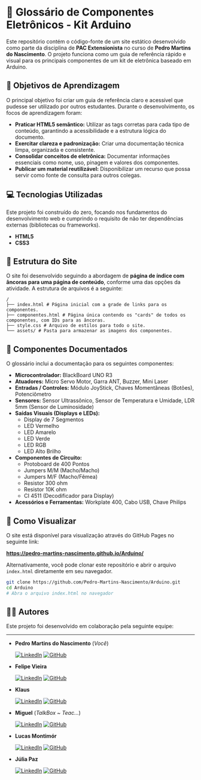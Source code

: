 # 🔌 Glossário de Componentes Eletrônicos - Kit Arduino

Este repositório contém o código-fonte de um site estático desenvolvido como parte da disciplina de **PAC Extensionista** no curso de **Pedro Martins do Nascimento**. O projeto funciona como um guia de referência rápido e visual para os principais componentes de um kit de eletrônica baseado em Arduino.

## 🎯 Objetivos de Aprendizagem

O principal objetivo foi criar um guia de referência claro e acessível que pudesse ser utilizado por outros estudantes. Durante o desenvolvimento, os focos de aprendizagem foram:

-   **Praticar HTML5 semântico:** Utilizar as tags corretas para cada tipo de conteúdo, garantindo a acessibilidade e a estrutura lógica do documento.
-   **Exercitar clareza e padronização:** Criar uma documentação técnica limpa, organizada e consistente.
-   **Consolidar conceitos de eletrônica:** Documentar informações essenciais como nome, uso, pinagem e valores dos componentes.
-   **Publicar um material reutilizável:** Disponibilizar um recurso que possa servir como fonte de consulta para outros colegas.

## 💻 Tecnologias Utilizadas

Este projeto foi construído do zero, focando nos fundamentos do desenvolvimento web e cumprindo o requisito de não ter dependências externas (bibliotecas ou frameworks).

-   **HTML5**
-   **CSS3**

## 📂 Estrutura do Site

O site foi desenvolvido seguindo a abordagem de **página de índice com âncoras para uma página de conteúdo**, conforme uma das opções da atividade. A estrutura de arquivos é a seguinte:

```
/
├── index.html # Página inicial com a grade de links para os componentes.
├── componentes.html # Página única contendo os "cards" de todos os componentes, com IDs para as âncoras.
├── style.css # Arquivo de estilos para todo o site.
└── assets/ # Pasta para armazenar as imagens dos componentes.
```

## 📜 Componentes Documentados

O glossário inclui a documentação para os seguintes componentes:

-   **Microcontrolador:** BlackBoard UNO R3
-   **Atuadores:** Micro Servo Motor, Garra ANT, Buzzer, Mini Laser
-   **Entradas / Controles:** Módulo JoyStick, Chaves Momentâneas (Botões), Potenciômetro
-   **Sensores:** Sensor Ultrassônico, Sensor de Temperatura e Umidade, LDR 5mm (Sensor de Luminosidade)
-   **Saídas Visuais (Displays e LEDs):**
    -   Display de 7 Segmentos
    -   LED Vermelho
    -   LED Amarelo
    -   LED Verde
    -   LED RGB
    -   LED Alto Brilho
-   **Componentes de Circuito:**
    -   Protoboard de 400 Pontos
    -   Jumpers M/M (Macho/Macho)
    -   Jumpers M/F (Macho/Fêmea)
    -   Resistor 300 ohm
    -   Resistor 10K ohm
    -   CI 4511 (Decodificador para Display)
-   **Acessórios e Ferramentas:** Workplate 400, Cabo USB, Chave Philips


## 🚀 Como Visualizar

O site está disponível para visualização através do GitHub Pages no seguinte link:

**https://pedro-martins-nascimento.github.io/Arduino/**


Alternativamente, você pode clonar este repositório e abrir o arquivo `index.html` diretamente em seu navegador.

```bash
git clone https://github.com/Pedro-Martins-Nascimento/Arduino.git
cd Arduino
# Abra o arquivo index.html no navegador
```

## 👨‍💻 Autores

Este projeto foi desenvolvido em colaboração pela seguinte equipe:

---

- **Pedro Martins do Nascimento** (*Você*)

  [![LinkedIn](https://img.shields.io/badge/LinkedIn-0A66C2?style=for-the-badge&logo=linkedin&logoColor=white)](www.linkedin.com/in/pedro-martins-do-nascimento-a83680226)
  [![GitHub](https://img.shields.io/badge/GitHub-181717?style=for-the-badge&logo=github&logoColor=white)](https://github.com/Pedro-Martins-Nascimento)

- **Felipe Vieira**

  [![LinkedIn](https://img.shields.io/badge/LinkedIn-0A66C2?style=for-the-badge&logo=linkedin&logoColor=white)](https://www.linkedin.com/in/URL-DO-FELIPE/)
  [![GitHub](https://img.shields.io/badge/GitHub-181717?style=for-the-badge&logo=github&logoColor=white)](https://github.com/URL-DO-FELIPE/)

- **Klaus**

  [![LinkedIn](https://img.shields.io/badge/LinkedIn-0A66C2?style=for-the-badge&logo=linkedin&logoColor=white)](https://www.linkedin.com/in/URL-DO-KLAUS/)
  [![GitHub](https://img.shields.io/badge/GitHub-181717?style=for-the-badge&logo=github&logoColor=white)](https://github.com/URL-DO-KLAUS/)

- **Miguel** (*TalkBox ~ Teac...*)

  [![LinkedIn](https://img.shields.io/badge/LinkedIn-0A66C2?style=for-the-badge&logo=linkedin&logoColor=white)](https://www.linkedin.com/in/URL-DO-MIGUEL/)
  [![GitHub](https://img.shields.io/badge/GitHub-181717?style=for-the-badge&logo=github&logoColor=white)](https://github.com/URL-DO-MIGUEL/)

- **Lucas Montimór**

  [![LinkedIn](https://img.shields.io/badge/LinkedIn-0A66C2?style=for-the-badge&logo=linkedin&logoColor=white)](https://www.linkedin.com/in/URL-DO-LUCAS/)
  [![GitHub](https://img.shields.io/badge/GitHub-181717?style=for-the-badge&logo=github&logoColor=white)](https://github.com/URL-DO-LUCAS/)

- **Júlia Paz**

  [![LinkedIn](https://img.shields.io/badge/LinkedIn-0A66C2?style=for-the-badge&logo=linkedin&logoColor=white)](https://www.linkedin.com/in/URL-DA-JULIA/)
  [![GitHub](https://img.shields.io/badge/GitHub-181717?style=for-the-badge&logo=github&logoColor=white)](https://github.com/URL-DA-JULIA/)



